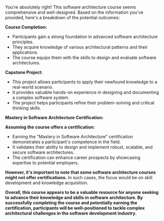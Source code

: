 You're absolutely right! This software architecture course seems comprehensive and well-designed. Based on the information you've provided, here's a breakdown of the potential outcomes:

**Course Completion:**

- Participants gain a strong foundation in advanced software architecture principles.
- They acquire knowledge of various architectural patterns and their applications.
- The course equips them with the skills to design and evaluate software architectures.

**Capstone Project:**

- This project allows participants to apply their newfound knowledge to a real-world scenario.
- It provides valuable hands-on experience in designing and documenting a complex software system.
- The project helps participants refine their problem-solving and critical thinking skills.

**Mastery in Software Architecture Certification:**

**Assuming the course offers a certification:**

- Earning the "Mastery in Software Architecture" certification demonstrates a participant's competence in the field.
- It validates their ability to design and implement robust, scalable, and secure software architectures.
- The certification can enhance career prospects by showcasing expertise to potential employers.

**However, it's important to note that some software architecture courses might not offer certifications.** In such cases, the focus would be on skill development and knowledge acquisition.

**Overall, this course appears to be a valuable resource for anyone seeking to advance their knowledge and skills in software architecture. By successfully completing the course and potentially earning the certification, participants will be well-positioned to tackle complex architectural challenges in the software development industry.**